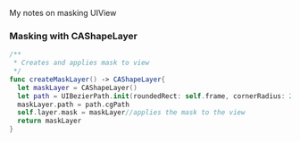 My notes on masking UIView<!--more-->

### Masking with CAShapeLayer

```swift
/**
 * Creates and applies mask to view
 */
func createMaskLayer() -> CAShapeLayer{
  let maskLayer = CAShapeLayer()
  let path = UIBezierPath.init(roundedRect: self.frame, cornerRadius: 24)
  maskLayer.path = path.cgPath
  self.layer.mask = maskLayer//applies the mask to the view
  return maskLayer
}
```
